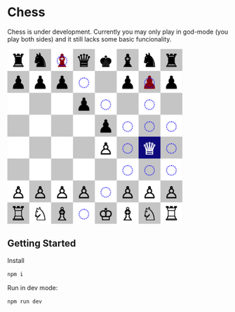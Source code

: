 # Chess

Chess is under development. Currently you may only play in god-mode (you play both sides) and it still lacks some basic funcionality.

<img src="public/images/Queen%20Moves.png" width="400px" alt="Screenshot of a Chess game, showing moves that a queen can make."/>

## Getting Started

Install

```bash
npm i
```

Run in dev mode:

```bash
npm run dev
```
